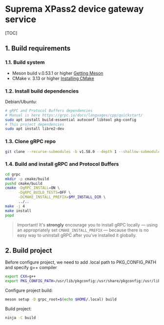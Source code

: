 # Suprema XPass2 device gateway service

[TOC]
## 1. Build requirements

### 1.1. Build system
 - Meson build v.0.53.1 or higher [Getting Meson](https://mesonbuild.com/Getting-meson.html)
 - CMake v. 3.13 or higher [Installing CMake](https://cmake.org/install)


### 1.2. Install build dependencies
Debian/Ubuntu:
``` bash
# gRPC and Protocol Buffers dependencies
# Manual is here https://grpc.io/docs/languages/cpp/quickstart/
sudo apt install build-essential autoconf libtool pkg-config
# This project dependencies
sudo apt install libre2-dev
```

### 1.3. Clone gRPC repo
``` bash
git clone --recurse-submodules -b v1.58.0 --depth 1 --shallow-submodules https://github.com/grpc/grpc
```

### 1.4. Build and install gRPC and Protocol Buffers
```bash
cd grpc
mkdir -p cmake/build
pushd cmake/build
cmake -DgRPC_INSTALL=ON \
      -DgRPC_BUILD_TESTS=OFF \
      -DCMAKE_INSTALL_PREFIX=$MY_INSTALL_DIR \
      ../..
make -j 4
make install
popd
```
> Important! It's **strongly** encourage you to install gRPC locally — using an appropriately set ```CMAKE_INSTALL_PREFIX``` — because there is no easy way to uninstall gRPC after you’ve installed it globally.

## 2. Build project
Before configure project, we need to add .local path to PKG_CONFIG_PATH and specify g++ compiler
``` bash
export CXX=g++
export PKG_CONFIG_PATH=/usr/lib/pkgconfig:/usr/share/pkgconfig:/usr/lib/x86_64-linux-gnu/pkgconfig:$HOME/.local/lib/pkgconfig
```

Configure project build:
``` bash
meson setup -D grpc_root=$(echo $HOME/.local) build
```

Build project:
``` bash
ninja -C build
```

